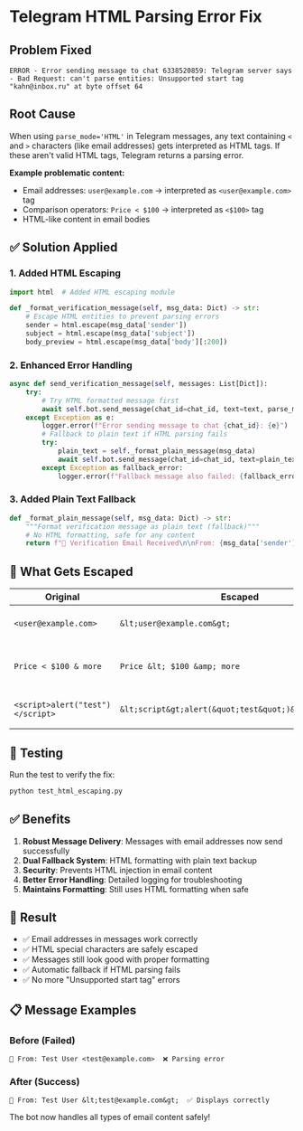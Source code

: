 # Telegram HTML Parsing Error Fix

## Problem Fixed
```
ERROR - Error sending message to chat 6338520859: Telegram server says - Bad Request: can't parse entities: Unsupported start tag "kahn@inbox.ru" at byte offset 64
```

## Root Cause
When using `parse_mode='HTML'` in Telegram messages, any text containing `<` and `>` characters (like email addresses) gets interpreted as HTML tags. If these aren't valid HTML tags, Telegram returns a parsing error.

**Example problematic content:**
- Email addresses: `user@example.com` → interpreted as `<user@example.com>` tag
- Comparison operators: `Price < $100` → interpreted as `<$100>` tag
- HTML-like content in email bodies

## ✅ Solution Applied

### 1. Added HTML Escaping
```python
import html  # Added HTML escaping module

def _format_verification_message(self, msg_data: Dict) -> str:
    # Escape HTML entities to prevent parsing errors
    sender = html.escape(msg_data['sender'])
    subject = html.escape(msg_data['subject'])
    body_preview = html.escape(msg_data['body'][:200])
```

### 2. Enhanced Error Handling
```python
async def send_verification_message(self, messages: List[Dict]):
    try:
        # Try HTML formatted message first
        await self.bot.send_message(chat_id=chat_id, text=text, parse_mode='HTML')
    except Exception as e:
        logger.error(f"Error sending message to chat {chat_id}: {e}")
        # Fallback to plain text if HTML parsing fails
        try:
            plain_text = self._format_plain_message(msg_data)
            await self.bot.send_message(chat_id=chat_id, text=plain_text)
        except Exception as fallback_error:
            logger.error(f"Fallback message also failed: {fallback_error}")
```

### 3. Added Plain Text Fallback
```python
def _format_plain_message(self, msg_data: Dict) -> str:
    """Format verification message as plain text (fallback)"""
    # No HTML formatting, safe for any content
    return f"📧 Verification Email Received\n\nFrom: {msg_data['sender']}\n..."
```

## 🔧 What Gets Escaped

| Original | Escaped | Why |
|----------|---------|-----|
| `<user@example.com>` | `&lt;user@example.com&gt;` | Prevents HTML tag interpretation |
| `Price < $100 & more` | `Price &lt; $100 &amp; more` | Escapes comparison and ampersand |
| `<script>alert("test")</script>` | `&lt;script&gt;alert(&quot;test&quot;)&lt;/script&gt;` | Prevents script injection |

## 🧪 Testing
Run the test to verify the fix:
```bash
python test_html_escaping.py
```

## ✅ Benefits

1. **Robust Message Delivery**: Messages with email addresses now send successfully
2. **Dual Fallback System**: HTML formatting with plain text backup
3. **Security**: Prevents HTML injection in email content
4. **Better Error Handling**: Detailed logging for troubleshooting
5. **Maintains Formatting**: Still uses HTML formatting when safe

## 🎯 Result
- ✅ Email addresses in messages work correctly
- ✅ HTML special characters are safely escaped
- ✅ Messages still look good with proper formatting
- ✅ Automatic fallback if HTML parsing fails
- ✅ No more "Unsupported start tag" errors

## 📋 Message Examples

### Before (Failed)
```
👤 From: Test User <test@example.com>  ❌ Parsing error
```

### After (Success)
```
👤 From: Test User &lt;test@example.com&gt;  ✅ Displays correctly
```

The bot now handles all types of email content safely!
